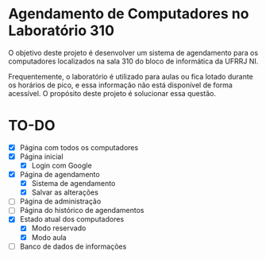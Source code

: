 # Agendamento de Computadores no Laboratório 310

O objetivo deste projeto é desenvolver um sistema de agendamento para os computadores localizados na sala 310 do bloco de informática da UFRRJ NI.

Frequentemente, o laboratório é utilizado para aulas ou fica lotado durante os horários de pico, e essa informação não está disponível de forma acessível. O propósito deste projeto é solucionar essa questão.

# TO-DO

- [X] Página com todos os computadores
- [X] Página inicial
  - [X] Login com Google
- [X] Página de agendamento
  - [X] Sistema de agendamento
  - [X] Salvar as alterações
- [ ] Página de administração
- [ ] Página do histórico de agendamentos
- [X] Estado atual dos computadores
  - [X] Modo reservado
  - [X] Modo aula
- [ ] Banco de dados de informações
